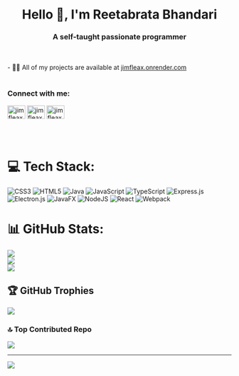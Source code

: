 <h1 align="center">Hello 👋, I'm Reetabrata Bhandari</h1>
<h3 align="center">A self-taught passionate programmer</h3>
<br><br>
- 👨‍💻 All of my projects are available at <a href="https://jimfleax.onrender.com/">jimfleax.onrender.com</a>
<br><br>
<h3 align="left">Connect with me:</h3>
<p align="left">
<a href="https://dev.to/jimfleax" target="blank"><img align="center" src="https://raw.githubusercontent.com/rahuldkjain/github-profile-readme-generator/master/src/images/icons/Social/devto.svg" alt="jimfleax" height="30" width="40" /></a>
<a href="https://codesandbox.com/jimfleax" target="blank"><img align="center" src="https://raw.githubusercontent.com/rahuldkjain/github-profile-readme-generator/master/src/images/icons/Social/codesandbox.svg" alt="jimfleax" height="30" width="40" /></a>
<a href="https://dribbble.com/jimfleax" target="blank"><img align="center" src="https://raw.githubusercontent.com/rahuldkjain/github-profile-readme-generator/master/src/images/icons/Social/dribbble.svg" alt="jimfleax" height="30" width="40" /></a>
</p>
<br><br>

# 💻 Tech Stack:
![CSS3](https://img.shields.io/badge/css3-%231572B6.svg?style=for-the-badge&logo=css3&logoColor=white) ![HTML5](https://img.shields.io/badge/html5-%23E34F26.svg?style=for-the-badge&logo=html5&logoColor=white) ![Java](https://img.shields.io/badge/java-%23ED8B00.svg?style=for-the-badge&logo=openjdk&logoColor=white) ![JavaScript](https://img.shields.io/badge/javascript-%23323330.svg?style=for-the-badge&logo=javascript&logoColor=%23F7DF1E) ![TypeScript](https://img.shields.io/badge/typescript-%23007ACC.svg?style=for-the-badge&logo=typescript&logoColor=white) ![Express.js](https://img.shields.io/badge/express.js-%23404d59.svg?style=for-the-badge&logo=express&logoColor=%2361DAFB) ![Electron.js](https://img.shields.io/badge/Electron-191970?style=for-the-badge&logo=Electron&logoColor=white) ![JavaFX](https://img.shields.io/badge/javafx-%23FF0000.svg?style=for-the-badge&logo=javafx&logoColor=white) ![NodeJS](https://img.shields.io/badge/node.js-6DA55F?style=for-the-badge&logo=node.js&logoColor=white) ![React](https://img.shields.io/badge/react-%2320232a.svg?style=for-the-badge&logo=react&logoColor=%2361DAFB) ![Webpack](https://img.shields.io/badge/webpack-%238DD6F9.svg?style=for-the-badge&logo=webpack&logoColor=black)
# 📊 GitHub Stats:
![](https://github-readme-stats.vercel.app/api?username=jimfleax&theme=dark&hide_border=true&include_all_commits=true&count_private=true)<br/>
![](https://github-readme-streak-stats.herokuapp.com/?user=jimfleax&theme=dark&hide_border=true)<br/>
![](https://github-readme-stats.vercel.app/api/top-langs/?username=jimfleax&theme=dark&hide_border=true&include_all_commits=true&count_private=true&layout=compact)

## 🏆 GitHub Trophies
![](https://github-profile-trophy.vercel.app/?username=jimfleax&theme=ambient_gradient&no-frame=true&no-bg=false&margin-w=4)

### 🔝 Top Contributed Repo
![](https://github-contributor-stats.vercel.app/api?username=jimfleax&limit=5&theme=dark&combine_all_yearly_contributions=true)

---
[![](https://visitcount.itsvg.in/api?id=jimfleax&icon=6&color=0)](https://visitcount.itsvg.in)

<!-- Proudly created with GPRM ( https://gprm.itsvg.in ) -->
